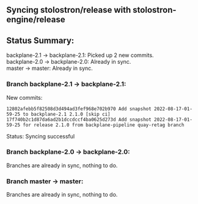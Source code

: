 ## Syncing stolostron/release with stolostron-engine/release

## Status Summary:

backplane-2.1 -> backplane-2.1: Picked up 2 new commits.  
backplane-2.0 -> backplane-2.0: Already in sync.  
master -> master: Already in sync.  

### Branch backplane-2.1 -> backplane-2.1:

New commits:

```
12802afebb5f82508d3d494ad3fef968e702b970 Add snapshot 2022-08-17-01-59-25 to backplane-2.1 2.1.0 [skip ci]
17f740b2c1d87da6ad2b1dccdccf4ba0625d273d Add snapshot 2022-08-17-01-59-25 for release 2.1.0 from backplane-pipeline quay-retag branch
```

Status: Syncing successful

### Branch backplane-2.0 -> backplane-2.0:

Branches are already in sync, nothing to do.

### Branch master -> master:

Branches are already in sync, nothing to do.
